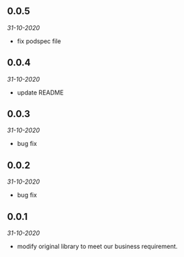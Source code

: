 ## 0.0.5

*31-10-2020*
- fix podspec file

## 0.0.4

*31-10-2020*
- update README

## 0.0.3

*31-10-2020*
- bug fix

## 0.0.2 

*31-10-2020*
- bug fix

## 0.0.1

*31-10-2020*
- modify original library to meet our business requirement.
